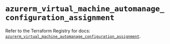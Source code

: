 # `azurerm_virtual_machine_automanage_configuration_assignment`

Refer to the Terraform Registry for docs: [`azurerm_virtual_machine_automanage_configuration_assignment`](https://registry.terraform.io/providers/hashicorp/azurerm/4.39.0/docs/resources/virtual_machine_automanage_configuration_assignment).

